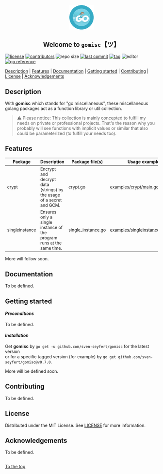 #####

<p align="center">
    <img src="assets/images/logo.png" width="80" />
    <h2 align="center">Welcome to <code>gomisc</code>【ツ】</h2>
</p>

[![license](https://img.shields.io/badge/license-MIT-ff69b4.svg?style=flat-square&logo=spdx)](https://github.com/sven-seyfert/gomisc/blob/master/LICENSE.md)
[![contributors](https://img.shields.io/github/contributors/sven-seyfert/gomisc.svg?style=flat-square&logo=github)](https://github.com/sven-seyfert/gomisc/graphs/contributors)
![repo size](https://img.shields.io/github/repo-size/sven-seyfert/gomisc.svg?style=flat-square&logo=github)
[![last commit](https://img.shields.io/github/last-commit/sven-seyfert/gomisc.svg?style=flat-square&logo=github)](https://github.com/sven-seyfert/gomisc/commits/master)
[![tag](https://img.shields.io/github/tag/sven-seyfert/gomisc.svg?style=flat-square&logo=github)](https://github.com/sven-seyfert/gomisc/tags)
![editor](https://img.shields.io/badge/editor-VSCode-blueviolet.svg?style=flat-square&logo=visual-studio-code)
[![go reference](https://pkg.go.dev/badge/github.com/sven-seyfert/gomisc.svg)](https://pkg.go.dev/github.com/sven-seyfert/gomisc)

[Description](#description) | [Features](#features) | [Documentation](#documentation) | [Getting started](#getting-started) | [Contributing](#contributing) | [License](#license) | [Acknowledgements](#acknowledgements)

## Description

With **gomisc** which stands for "go miscellaneous", these miscellaneous golang packages act as a function library or util collection.

> ⚠ Please notice: This collection is mainly concepted to fulfill my needs on private or professional projects. That's the reason why you probably will see functions with implicit values or similar that also could be parameterized (to fulfill your needs too).

## Features

| Package        | Description                                                          | Package file(s)    | Usage example                                                                                                       |
| ---            | ---                                                                  | ---                | ---                                                                                                                 |
| crypt          | Encrypt and decrypt data (strings) by the usage of a secret and GCM. | crypt.go           | [examples/crypt/main.go](https://github.com/sven-seyfert/gomisc/blob/main/examples/crypt/main.go)                   |
| singleinstance | Ensures only a single instance of the program runs at the same time. | single_instance.go | [examples/singleinstance/main.go](https://github.com/sven-seyfert/gomisc/blob/main/examples/singleinstance/main.go) |

More will follow soon.

## Documentation

To be defined.

## Getting started

#### *Preconditions*

To be defined.

#### *Installation*

Get **gomisc** by `go get -u github.com/sven-seyfert/gomisc` for the latest version<br />
or for a specific tagged version (for example) by `go get github.com/sven-seyfert/gomisc@v0.7.0`.

More will be defined soon.

## Contributing

To be defined.

## License

Distributed under the MIT License. See [LICENSE](https://github.com/sven-seyfert/gomisc/blob/main/LICENSE) for more information.

## Acknowledgements

To be defined.

##

[To the top](#)
